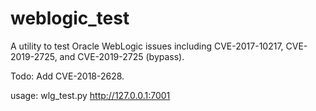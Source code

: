 # weblogic_test
A utility to test Oracle WebLogic issues including CVE-2017-10217, CVE-2019-2725, and CVE-2019-2725 (bypass).

Todo:
Add CVE-2018-2628.

usage: wlg_test.py http://127.0.0.1:7001
